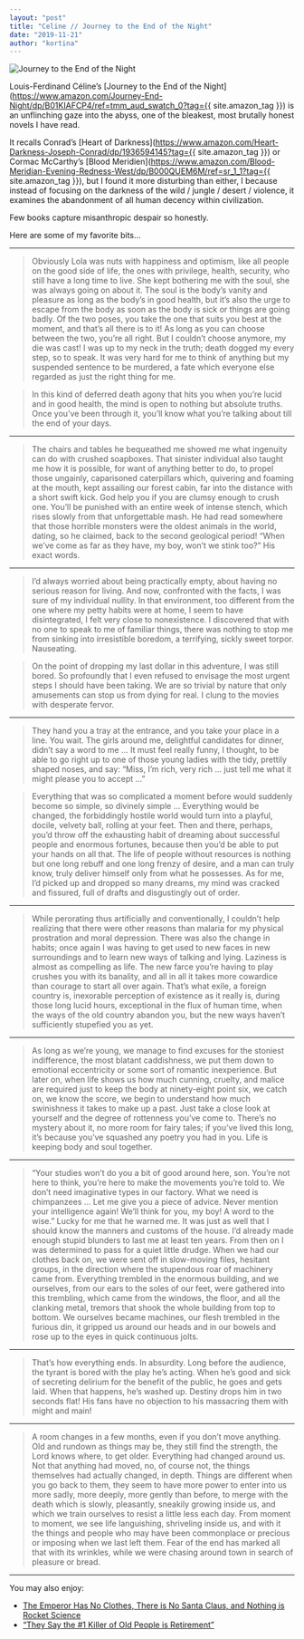 ```yaml
---
layout: "post"
title: "Celine // Journey to the End of the Night"
date: "2019-11-21"
author: "kortina"
---
```



![Journey to the End of the Night](https://cdn-images-1.medium.com/max/600/0*pGbD3gJ3rfpCKrxE.jpg)

Louis-Ferdinand Céline’s [Journey to the End of the Night](https://www.amazon.com/Journey-End-Night/dp/B01KIAFCP4/ref=tmm_aud_swatch_0?tag={{ site.amazon_tag }}) is an unflinching gaze into the abyss, one of the bleakest, most brutally honest novels I have read.

It recalls Conrad’s [Heart of Darkness](https://www.amazon.com/Heart-Darkness-Joseph-Conrad/dp/1936594145?tag={{ site.amazon_tag }}) or Cormac McCarthy’s [Blood Meridien](https://www.amazon.com/Blood-Meridian-Evening-Redness-West/dp/B000QUEM6M/ref=sr_1_1?tag={{ site.amazon_tag }}), but I found it more disturbing than either, I because instead of focusing on the darkness of the wild / jungle / desert / violence, it examines the abandonment of all human decency within civilization.

Few books capture misanthropic despair so honestly.

Here are some of my favorite bits…

---

> Obviously Lola was nuts with happiness and optimism, like all people on the good side of life, the ones with privilege, health, security, who still have a long time to live. She kept bothering me with the soul, she was always going on about it. The soul is the body’s vanity and pleasure as long as the body’s in good health, but it’s also the urge to escape from the body as soon as the body is sick or things are going badly. Of the two poses, you take the one that suits you best at the moment, and that’s all there is to it! As long as you can choose between the two, you’re all right. But I couldn’t choose anymore, my die was cast! I was up to my neck in the truth; death dogged my every step, so to speak. It was very hard for me to think of anything but my suspended sentence to be murdered, a fate which everyone else regarded as just the right thing for me.

> In this kind of deferred death agony that hits you when you’re lucid and in good health, the mind is open to nothing but absolute truths. Once you’ve been through it, you’ll know what you’re talking about till the end of your days.

---

> The chairs and tables he bequeathed me showed me what ingenuity can do with crushed soapboxes. That sinister individual also taught me how it is possible, for want of anything better to do, to propel those ungainly, caparisoned caterpillars which, quivering and foaming at the mouth, kept assailing our forest cabin, far into the distance with a short swift kick. God help you if you are clumsy enough to crush one. You’ll be punished with an entire week of intense stench, which rises slowly from that unforgettable mash. He had read somewhere that those horrible monsters were the oldest animals in the world, dating, so he claimed, back to the second geological period! “When we’ve come as far as they have, my boy, won’t we stink too?” His exact words.

---

> I’d always worried about being practically empty, about having no serious reason for living. And now, confronted with the facts, I was sure of my individual nullity. In that environment, too different from the one where my petty habits were at home, I seem to have disintegrated, I felt very close to nonexistence. I discovered that with no one to speak to me of familiar things, there was nothing to stop me from sinking into irresistible boredom, a terrifying, sickly sweet torpor. Nauseating.

> On the point of dropping my last dollar in this adventure, I was still bored. So profoundly that I even refused to envisage the most urgent steps I should have been taking. We are so trivial by nature that only amusements can stop us from dying for real. I clung to the movies with desperate fervor.

---

> They hand you a tray at the entrance, and you take your place in a line. You wait. The girls around me, delightful candidates for dinner, didn’t say a word to me … It must feel really funny, I thought, to be able to go right up to one of those young ladies with the tidy, prettily shaped noses, and say: “Miss, I’m rich, very rich … just tell me what it might please you to accept …”

> Everything that was so complicated a moment before would suddenly become so simple, so divinely simple … Everything would be changed, the forbiddingly hostile world would turn into a playful, docile, velvety ball, rolling at your feet. Then and there, perhaps, you’d throw off the exhausting habit of dreaming about successful people and enormous fortunes, because then you’d be able to put your hands on all that. The life of people without resources is nothing but one long rebuff and one long frenzy of desire, and a man can truly know, truly deliver himself only from what he possesses. As for me, I’d picked up and dropped so many dreams, my mind was cracked and fissured, full of drafts and disgustingly out of order.

---

> While perorating thus artificially and conventionally, I couldn’t help realizing that there were other reasons than malaria for my physical prostration and moral depression. There was also the change in habits; once again I was having to get used to new faces in new surroundings and to learn new ways of talking and lying. Laziness is almost as compelling as life. The new farce you’re having to play crushes you with its banality, and all in all it takes more cowardice than courage to start all over again. That’s what exile, a foreign country is, inexorable perception of existence as it really is, during those long lucid hours, exceptional in the flux of human time, when the ways of the old country abandon you, but the new ways haven’t sufficiently stupefied you as yet.

---

> As long as we’re young, we manage to find excuses for the stoniest indifference, the most blatant caddishness, we put them down to emotional eccentricity or some sort of romantic inexperience. But later on, when life shows us how much cunning, cruelty, and malice are required just to keep the body at ninety-eight point six, we catch on, we know the score, we begin to understand how much swinishness it takes to make up a past. Just take a close look at yourself and the degree of rottenness you’ve come to. There’s no mystery about it, no more room for fairy tales; if you’ve lived this long, it’s because you’ve squashed any poetry you had in you. Life is keeping body and soul together.

---

> “Your studies won’t do you a bit of good around here, son. You’re not here to think, you’re here to make the movements you’re told to. We don’t need imaginative types in our factory. What we need is chimpanzees … Let me give you a piece of advice. Never mention your intelligence again! We’ll think for you, my boy! A word to the wise.” Lucky for me that he warned me. It was just as well that I should know the manners and customs of the house. I’d already made enough stupid blunders to last me at least ten years. From then on I was determined to pass for a quiet little drudge. When we had our clothes back on, we were sent off in slow-moving files, hesitant groups, in the direction where the stupendous roar of machinery came from. Everything trembled in the enormous building, and we ourselves, from our ears to the soles of our feet, were gathered into this trembling, which came from the windows, the floor, and all the clanking metal, tremors that shook the whole building from top to bottom. We ourselves became machines, our flesh trembled in the furious din, it gripped us around our heads and in our bowels and rose up to the eyes in quick continuous jolts.

---

> That’s how everything ends. In absurdity. Long before the audience, the tyrant is bored with the play he’s acting. When he’s good and sick of secreting delirium for the benefit of the public, he goes and gets laid. When that happens, he’s washed up. Destiny drops him in two seconds flat! His fans have no objection to his massacring them with might and main!

---

> A room changes in a few months, even if you don’t move anything. Old and rundown as things may be, they still find the strength, the Lord knows where, to get older. Everything had changed around us. Not that anything had moved, no, of course not, the things themselves had actually changed, in depth. Things are different when you go back to them, they seem to have more power to enter into us more sadly, more deeply, more gently than before, to merge with the death which is slowly, pleasantly, sneakily growing inside us, and which we train ourselves to resist a little less each day. From moment to moment, we see life languishing, shriveling inside us, and with it the things and people who may have been commonplace or precious or imposing when we last left them. Fear of the end has marked all that with its wrinkles, while we were chasing around town in search of pleasure or bread.

---

You may also enjoy:

- [The Emperor Has No Clothes, There is No Santa Claus, and Nothing is Rocket Science](https://kortina.nyc/essays/the-emperor-has-no-clothes-there-is-no-santa-claus-and-nothing-is-rocket-science/)
- [“They Say the #1 Killer of Old People is Retirement”](https://kortina.nyc/essays/they-say-the-number-one-killer-of-old-people-is-retirement/)

